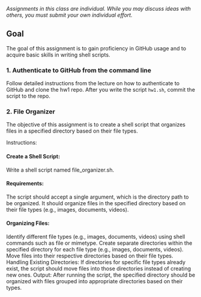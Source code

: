 *Assignments in this class are individual. While you may discuss ideas with others, you must submit your own individual effort.*

## Goal

The goal of this assignment is to gain proficiency in GitHub usage and to acquire basic skills in writing shell scripts.


### 1. Authenticate to GitHub from the command line
Follow detailed instructions from the lecture on how to authenticate to GitHub and clone the hw1 repo. After you write the script `hw1.sh`, commit the script to the repo.


### 2. File Organizer
The objective of this assignment is to create a shell script that organizes files in a specified directory based on their file types.

Instructions:

#### Create a Shell Script:
Write a shell script named file_organizer.sh.
#### Requirements:
The script should accept a single argument, which is the directory path to be organized.
It should organize files in the specified directory based on their file types (e.g., images, documents, videos).
#### Organizing Files:
Identify different file types (e.g., images, documents, videos) using shell commands such as file or mimetype.
Create separate directories within the specified directory for each file type (e.g., images, documents, videos).
Move files into their respective directories based on their file types.
Handling Existing Directories:
If directories for specific file types already exist, the script should move files into those directories instead of creating new ones.
Output:
After running the script, the specified directory should be organized with files grouped into appropriate directories based on their types.

